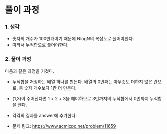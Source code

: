 # 풀이 과정
### 1. 생각
- 숫자의 개수가 100만개이기 때문에 NlogN의 복잡도로 풀어야한다.
- 따라서 누적합으로 풀어야한다.

### 2. 풀이 과정
다음과 같은 과정을 거쳤다.
- 누적합을 저장하는 배열 하나를 만든다. 배열의 0번째는 아무것도 더하지 않은 칸으로, 총 숫자 개수보다 1칸 더 만든다.
- (1,3)이 주어진다면 1 + 2 + 3을 해야하므로 3번까지의 누적합에서 0번까지 누적합을 뺀다.
- 각각의 결과를 answer에 추가한다.

- 문제 링크: https://www.acmicpc.net/problem/11659
